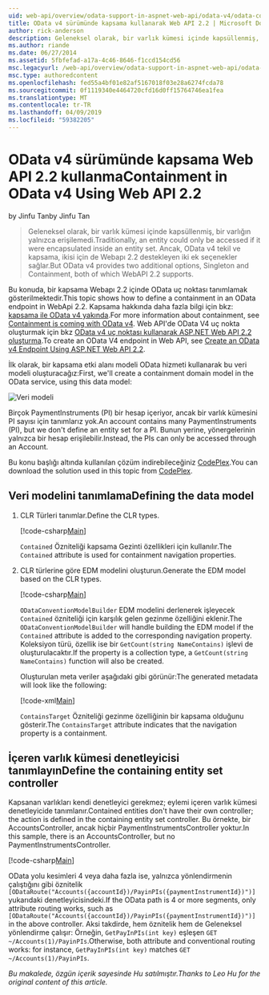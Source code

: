 ```yaml
---
uid: web-api/overview/odata-support-in-aspnet-web-api/odata-v4/odata-containment-in-web-api-22
title: OData v4 sürümünde kapsama kullanarak Web API 2.2 | Microsoft Docs
author: rick-anderson
description: Geleneksel olarak, bir varlık kümesi içinde kapsüllenmiş, bir varlığın yalnızca erişilemedi. Ancak, OData v4 tekil ve Con olmak üzere iki ek seçenekler sağlar...
ms.author: riande
ms.date: 06/27/2014
ms.assetid: 5fbfefad-a17a-4c46-8646-f1ccd154cd56
msc.legacyurl: /web-api/overview/odata-support-in-aspnet-web-api/odata-v4/odata-containment-in-web-api-22
msc.type: authoredcontent
ms.openlocfilehash: fed55a4bf01e82af5167018f03e28a6274fcda78
ms.sourcegitcommit: 0f1119340e4464720cfd16d0ff15764746ea1fea
ms.translationtype: MT
ms.contentlocale: tr-TR
ms.lasthandoff: 04/09/2019
ms.locfileid: "59382205"
---
```

# <a name="containment-in-odata-v4-using-web-api-22"></a><span data-ttu-id="0fb37-104">OData v4 sürümünde kapsama Web API 2.2 kullanma</span><span class="sxs-lookup"><span data-stu-id="0fb37-104">Containment in OData v4 Using Web API 2.2</span></span>

<span data-ttu-id="0fb37-105">by Jinfu Tan</span><span class="sxs-lookup"><span data-stu-id="0fb37-105">by Jinfu Tan</span></span>

> <span data-ttu-id="0fb37-106">Geleneksel olarak, bir varlık kümesi içinde kapsüllenmiş, bir varlığın yalnızca erişilemedi.</span><span class="sxs-lookup"><span data-stu-id="0fb37-106">Traditionally, an entity could only be accessed if it were encapsulated inside an entity set.</span></span> <span data-ttu-id="0fb37-107">Ancak, OData v4 tekil ve kapsama, ikisi için de Webapı 2.2 destekleyen iki ek seçenekler sağlar.</span><span class="sxs-lookup"><span data-stu-id="0fb37-107">But OData v4 provides two additional options, Singleton and Containment, both of which WebAPI 2.2 supports.</span></span>


<span data-ttu-id="0fb37-108">Bu konuda, bir kapsama Webapı 2.2 içinde OData uç noktası tanımlamak gösterilmektedir.</span><span class="sxs-lookup"><span data-stu-id="0fb37-108">This topic shows how to define a containment in an OData endpoint in WebApi 2.2.</span></span> <span data-ttu-id="0fb37-109">Kapsama hakkında daha fazla bilgi için bkz: [kapsama ile OData v4 yakında](https://blogs.msdn.com/b/odatateam/archive/2014/03/13/containment-is-coming-with-odata-v4.aspx).</span><span class="sxs-lookup"><span data-stu-id="0fb37-109">For more information about containment, see [Containment is coming with OData v4](https://blogs.msdn.com/b/odatateam/archive/2014/03/13/containment-is-coming-with-odata-v4.aspx).</span></span> <span data-ttu-id="0fb37-110">Web API'de OData V4 uç nokta oluşturmak için bkz [OData v4 uç noktası kullanarak ASP.NET Web API 2.2 oluşturma](create-an-odata-v4-endpoint.md).</span><span class="sxs-lookup"><span data-stu-id="0fb37-110">To create an OData V4 endpoint in Web API, see [Create an OData v4 Endpoint Using ASP.NET Web API 2.2](create-an-odata-v4-endpoint.md).</span></span>

<span data-ttu-id="0fb37-111">İlk olarak, bir kapsama etki alanı modeli OData hizmeti kullanarak bu veri modeli oluşturacağız:</span><span class="sxs-lookup"><span data-stu-id="0fb37-111">First, we'll create a containment domain model in the OData service, using this data model:</span></span>

![Veri modeli](odata-containment-in-web-api-22/_static/image1.png)

<span data-ttu-id="0fb37-113">Birçok PaymentInstruments (PI) bir hesap içeriyor, ancak bir varlık kümesini PI sayısı için tanımlarız yok.</span><span class="sxs-lookup"><span data-stu-id="0fb37-113">An account contains many PaymentInstruments (PI), but we don't define an entity set for a PI.</span></span> <span data-ttu-id="0fb37-114">Bunun yerine, yönergelerinin yalnızca bir hesap erişilebilir.</span><span class="sxs-lookup"><span data-stu-id="0fb37-114">Instead, the PIs can only be accessed through an Account.</span></span>

<span data-ttu-id="0fb37-115">Bu konu başlığı altında kullanılan çözüm indirebileceğiniz [CodePlex](https://aspnet.codeplex.com/SourceControl/latest#Samples/WebApi/OData/v4/ODataContainmentSample/).</span><span class="sxs-lookup"><span data-stu-id="0fb37-115">You can download the solution used in this topic from [CodePlex](https://aspnet.codeplex.com/SourceControl/latest#Samples/WebApi/OData/v4/ODataContainmentSample/).</span></span>

## <a name="defining-the-data-model"></a><span data-ttu-id="0fb37-116">Veri modelini tanımlama</span><span class="sxs-lookup"><span data-stu-id="0fb37-116">Defining the data model</span></span>

1. <span data-ttu-id="0fb37-117">CLR Türleri tanımlar.</span><span class="sxs-lookup"><span data-stu-id="0fb37-117">Define the CLR types.</span></span>

    [!code-csharp[Main](odata-containment-in-web-api-22/samples/sample1.cs)]

    <span data-ttu-id="0fb37-118">`Contained` Özniteliği kapsama Gezinti özellikleri için kullanılır.</span><span class="sxs-lookup"><span data-stu-id="0fb37-118">The `Contained` attribute is used for containment navigation properties.</span></span>
2. <span data-ttu-id="0fb37-119">CLR türlerine göre EDM modelini oluşturun.</span><span class="sxs-lookup"><span data-stu-id="0fb37-119">Generate the EDM model based on the CLR types.</span></span>

    [!code-csharp[Main](odata-containment-in-web-api-22/samples/sample2.cs)]

    <span data-ttu-id="0fb37-120">`ODataConventionModelBuilder` EDM modelini derlenerek işleyecek `Contained` özniteliği için karşılık gelen gezinme özelliğini eklenir.</span><span class="sxs-lookup"><span data-stu-id="0fb37-120">The `ODataConventionModelBuilder` will handle building the EDM model if the `Contained` attribute is added to the corresponding navigation property.</span></span> <span data-ttu-id="0fb37-121">Koleksiyon türü, özellik ise bir `GetCount(string NameContains)` işlevi de oluşturulacaktır.</span><span class="sxs-lookup"><span data-stu-id="0fb37-121">If the property is a collection type, a `GetCount(string NameContains)` function will also be created.</span></span>

    <span data-ttu-id="0fb37-122">Oluşturulan meta veriler aşağıdaki gibi görünür:</span><span class="sxs-lookup"><span data-stu-id="0fb37-122">The generated metadata will look like the following:</span></span>

    [!code-xml[Main](odata-containment-in-web-api-22/samples/sample3.xml?highlight=10)]

    <span data-ttu-id="0fb37-123">`ContainsTarget` Özniteliği gezinme özelliğinin bir kapsama olduğunu gösterir.</span><span class="sxs-lookup"><span data-stu-id="0fb37-123">The `ContainsTarget` attribute indicates that the navigation property is a containment.</span></span>

## <a name="define-the-containing-entity-set-controller"></a><span data-ttu-id="0fb37-124">İçeren varlık kümesi denetleyicisi tanımlayın</span><span class="sxs-lookup"><span data-stu-id="0fb37-124">Define the containing entity set controller</span></span>

<span data-ttu-id="0fb37-125">Kapsanan varlıkları kendi denetleyici gerekmez; eylemi içeren varlık kümesi denetleyicide tanımlanır.</span><span class="sxs-lookup"><span data-stu-id="0fb37-125">Contained entities don't have their own controller; the action is defined in the containing entity set controller.</span></span> <span data-ttu-id="0fb37-126">Bu örnekte, bir AccountsController, ancak hiçbir PaymentInstrumentsController yoktur.</span><span class="sxs-lookup"><span data-stu-id="0fb37-126">In this sample, there is an AccountsController, but no PaymentInstrumentsController.</span></span>

[!code-csharp[Main](odata-containment-in-web-api-22/samples/sample4.cs)]

<span data-ttu-id="0fb37-127">OData yolu kesimleri 4 veya daha fazla ise, yalnızca yönlendirmenin çalıştığını gibi öznitelik `[ODataRoute("Accounts({accountId})/PayinPIs({paymentInstrumentId})")]` yukarıdaki denetleyicisindeki.</span><span class="sxs-lookup"><span data-stu-id="0fb37-127">If the OData path is 4 or more segments, only attribute routing works, such as `[ODataRoute("Accounts({accountId})/PayinPIs({paymentInstrumentId})")]` in the above controller.</span></span> <span data-ttu-id="0fb37-128">Aksi takdirde, hem öznitelik hem de Geleneksel yönlendirme çalışır: Örneğin, `GetPayInPIs(int key)` eşleşen `GET ~/Accounts(1)/PayinPIs`.</span><span class="sxs-lookup"><span data-stu-id="0fb37-128">Otherwise, both attribute and conventional routing works: for instance, `GetPayInPIs(int key)` matches `GET ~/Accounts(1)/PayinPIs`.</span></span>

*<span data-ttu-id="0fb37-129">Bu makalede, özgün içerik sayesinde Hu satılmıştır.</span><span class="sxs-lookup"><span data-stu-id="0fb37-129">Thanks to Leo Hu for the original content of this article.</span></span>*
